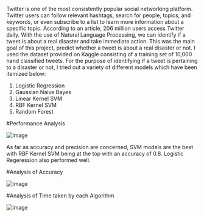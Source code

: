 Twitter is one of the most consistently popular social networking platform. Twitter users can follow
relevant hashtags, search for people, topics, and keywords, or even subscribe to a list to learn more
information about a specific topic. According to an article, 206 million users access Twitter daily.
With the use of Natural Language Processing, we can identify if a tweet is about a real disaster and
take immediate action. This was the main goal of this project, predict whether a tweet is about a real
disaster or not. I used the dataset provided on Kaggle consisting of a training set of 10,000 hand
classified tweets. For the purpose of identifying if a tweet is pertaining to a disaster or not, I tried out
a variety of different models which have been itemized below:

1. Logistic Regression
2. Gaussian Naive Bayes
3. Linear Kernel SVM
4. RBF Kernel SVM
5. Random Forest

#Performance Analysis

![image](https://user-images.githubusercontent.com/97143500/165002188-c5743d05-caa9-4d51-b131-89448490b8af.png)

As far as accuracy and precision are concerned, SVM models are the best with RBF Kernel SVM
being at the top with an accuracy of 0.8. Logistic Regeression also performed well. 

#Analysis of Accuracy

![image](https://user-images.githubusercontent.com/97143500/165002232-54719879-3858-4ed3-99c1-d09343120a5c.png)

#Analysis of Time taken by each Algorithm

![image](https://user-images.githubusercontent.com/97143500/165002272-3daeb672-b188-4fd7-8b9a-cc9cf917e1c3.png)

